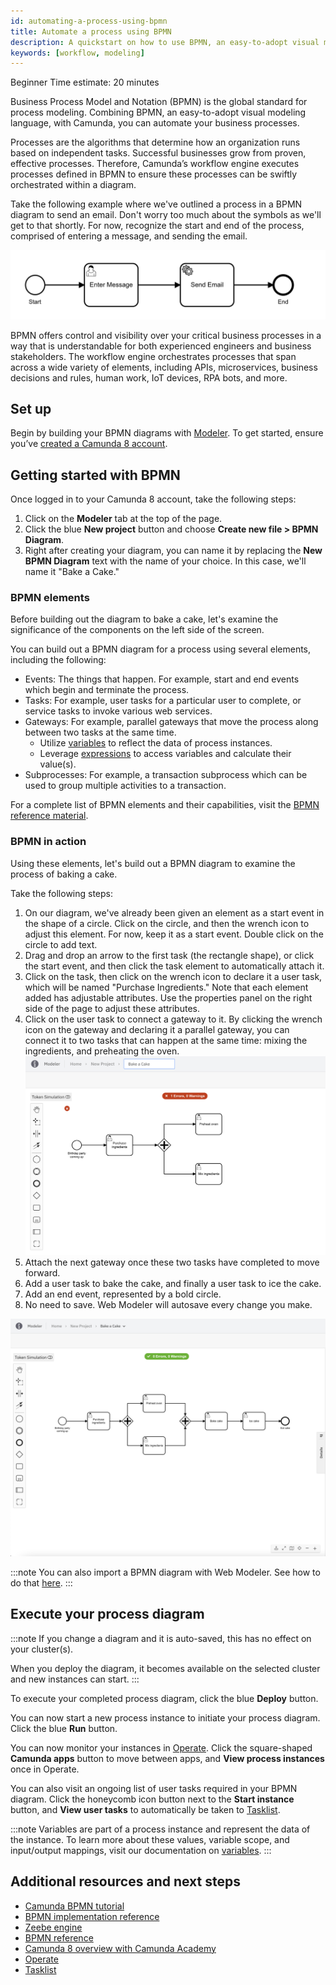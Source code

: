 ```yaml
---
id: automating-a-process-using-bpmn
title: Automate a process using BPMN
description: A quickstart on how to use BPMN, an easy-to-adopt visual modeling language, together with Camunda to automate your business processes.
keywords: [workflow, modeling]
---
```


<span class="badge badge--beginner">Beginner</span>
<span class="badge badge--medium">Time estimate: 20 minutes</span>

Business Process Model and Notation (BPMN) is the global standard for process modeling. Combining BPMN, an easy-to-adopt visual modeling language, with Camunda, you can automate your business processes.

Processes are the algorithms that determine how an organization runs based on independent tasks. Successful businesses grow from proven, effective processes. Therefore, Camunda’s workflow engine executes processes defined in BPMN to ensure these processes can be swiftly orchestrated within a diagram.

Take the following example where we've outlined a process in a BPMN diagram to send an email. Don't worry too much about the symbols as we'll get to that shortly. For now, recognize the start and end of the process, comprised of entering a message, and sending the email.

![sending email bmmn diagram](./img/simple-bpmn-process.png)

BPMN offers control and visibility over your critical business processes in a way that is understandable for both experienced engineers and business stakeholders. The workflow engine orchestrates processes that span across a wide variety of elements, including APIs, microservices, business decisions and rules, human work, IoT devices, RPA bots, and more.

## Set up

Begin by building your BPMN diagrams with [Modeler](../components/modeler/about-modeler.md).
To get started, ensure you’ve [created a Camunda 8 account](/guides/create-account.md).

## Getting started with BPMN

Once logged in to your Camunda 8 account, take the following steps:

1. Click on the **Modeler** tab at the top of the page.
2. Click the blue **New project** button and choose **Create new file > BPMN Diagram**.
3. Right after creating your diagram, you can name it by replacing the **New BPMN Diagram** text with the name of your choice. In this case, we'll name it "Bake a Cake."

### BPMN elements

Before building out the diagram to bake a cake, let's examine the significance of the components on the left side of the screen.

You can build out a BPMN diagram for a process using several elements, including the following:

- Events: The things that happen. For example, start and end events which begin and terminate the process.
- Tasks: For example, user tasks for a particular user to complete, or service tasks to invoke various web services.
- Gateways: For example, parallel gateways that move the process along between two tasks at the same time.
  - Utilize [variables](../components/concepts/variables.md) to reflect the data of process instances.
  - Leverage [expressions](../components/concepts/expressions.md) to access variables and calculate their value(s).
- Subprocesses: For example, a transaction subprocess which can be used to group multiple activities to a transaction.

For a complete list of BPMN elements and their capabilities, visit the [BPMN reference material](../components/modeler/bpmn/bpmn.md).

### BPMN in action

Using these elements, let's build out a BPMN diagram to examine the process of baking a cake.

Take the following steps:

1. On our diagram, we've already been given an element as a start event in the shape of a circle. Click on the circle, and then the wrench icon to adjust this element. For now, keep it as a start event. Double click on the circle to add text.
2. Drag and drop an arrow to the first task (the rectangle shape), or click the start event, and then click the task element to automatically attach it.
3. Click on the task, then click on the wrench icon to declare it a user task, which will be named "Purchase Ingredients." Note that each element added has adjustable attributes. Use the properties panel on the right side of the page to adjust these attributes.
4. Click on the user task to connect a gateway to it. By clicking the wrench icon on the gateway and declaring it a parallel gateway, you can connect it to two tasks that can happen at the same time: mixing the ingredients, and preheating the oven.
   ![baking a cake bpmn sample](./img/bake-cake-bpmn.png)
5. Attach the next gateway once these two tasks have completed to move forward.
6. Add a user task to bake the cake, and finally a user task to ice the cake.
7. Add an end event, represented by a bold circle.
8. No need to save. Web Modeler will autosave every change you make.

![completed bpmn diagram](./img/complete-baking-cake-bpmn.png)

:::note
You can also import a BPMN diagram with Web Modeler. See how to do that [here](../components/modeler/web-modeler/import-diagram.md).
:::

## Execute your process diagram

:::note
If you change a diagram and it is auto-saved, this has no effect on your cluster(s).

When you deploy the diagram, it becomes available on the selected cluster and new instances can start.
:::

To execute your completed process diagram, click the blue **Deploy** button.

You can now start a new process instance to initiate your process diagram. Click the blue **Run** button.

You can now monitor your instances in [Operate](/components/operate/operate-introduction.md). Click the square-shaped **Camunda apps** button to move between apps, and **View process instances** once in Operate.

You can also visit an ongoing list of user tasks required in your BPMN diagram. Click the honeycomb icon button next to the **Start instance** button, and **View user tasks** to automatically be taken to [Tasklist](/components/tasklist/introduction-to-tasklist.md).

:::note
Variables are part of a process instance and represent the data of the instance. To learn more about these values, variable scope, and input/output mappings, visit our documentation on [variables](../components/concepts/variables.md).
:::

## Additional resources and next steps

- [Camunda BPMN tutorial](https://camunda.com/bpmn/)
- [BPMN implementation reference](https://docs.camunda.org/manual/latest/reference/bpmn20/)
- [Zeebe engine](../components/zeebe/zeebe-overview.md)
- [BPMN reference](../components/modeler/bpmn/bpmn.md)
- [Camunda 8 overview with Camunda Academy](https://bit.ly/3TjNEm7)
- [Operate](/components/operate/operate-introduction.md)
- [Tasklist](/components/tasklist/introduction-to-tasklist.md)
